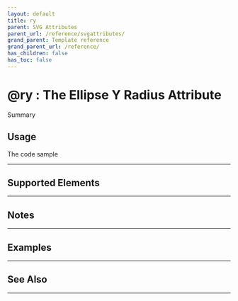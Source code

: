 ```yaml
---
layout: default
title: ry
parent: SVG Attributes
parent_url: /reference/svgattributes/
grand_parent: Template reference
grand_parent_url: /reference/
has_children: false
has_toc: false
---
```


# @ry : The Ellipse Y Radius Attribute

Summary

## Usage

 The code sample

---

## Supported Elements


---

## Notes


---

## Examples


---


## See Also


---

